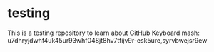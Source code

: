 # testing
This is a testing repository to learn about GitHub
Keyboard mash:
u7dhryjdwhf4uk45ur93whf048jt8hv7tfijv9r-esk5ure,syrvbwejsr9ew
